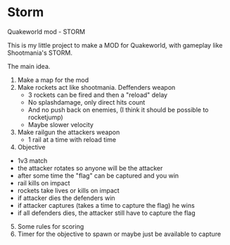 # Storm
Quakeworld mod - STORM

This is my little project to make a MOD for Quakeworld, with gameplay like Shootmania's STORM. 

The main idea.

1. Make a map for the mod
2. Make rockets act like shootmania. Deffenders weapon
    - 3 rockets can be fired and then a "reload" delay
    - No splashdamage, only direct hits count
    - And no push back on enemies, (I think it should be possible to rocketjump)
    - Maybe slower velocity
3. Make railgun the attackers weapon
    - 1 rail at a time with reload time
4. Objective
  - 1v3 match
  - the attacker rotates so anyone will be the attacker
  - after some time the "flag" can be captured and you win
  - rail kills on impact
  - rockets take lives or kills on impact
  - if attacker dies the defenders win
  - if attacker captures (takes a time to capture the flag) he wins
  - if all defenders dies, the attacker still have to capture the flag
5. Some rules for scoring
6. Timer for the objective to spawn or maybe just be available to capture
